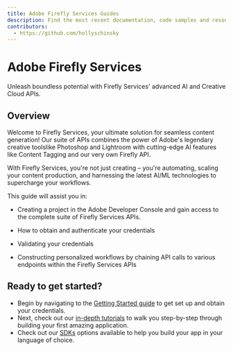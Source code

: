 ```yaml
---
title: Adobe Firefly Services Guides
description: Find the most recent documentation, code samples and resources for using Firefly Services.
contributors:
  - https://github.com/hollyschinsky
---
```


# Adobe Firefly Services

Unleash boundless potential with Firefly Services' advanced AI and Creative Cloud APIs.

## Overview

Welcome to Firefly Services, your ultimate solution for seamless content generation! Our suite of APIs combines the power of Adobe's legendary creative toolslike Photoshop and Lightroom with cutting-edge AI features like Content Tagging and our very own Firefly API.

With Firefly Services, you're not just creating – you're automating, scaling your content production, and harnessing the latest AI/ML technologies to supercharge your workflows. 

This guide will assist you in:

- Creating a project in the Adobe Developer Console and gain access to the complete suite of Firefly Services APIs.

- How to obtain and authenticate your credentials 

- Validating your credentials

- Constructing personalized workflows by chaining API calls to various endpoints within the Firefly Services APIs

## Ready to get started?

- Begin by navigating to the [Getting Started guide](./get-started.md) to get set up and obtain your credentials.
- Next, check out our [in-depth tutorials](./tutorials/) to walk you step-by-step through building your first amazing application.
- Check out our [SDKs](sdks.md) options available to help you build your app in your language of choice.
